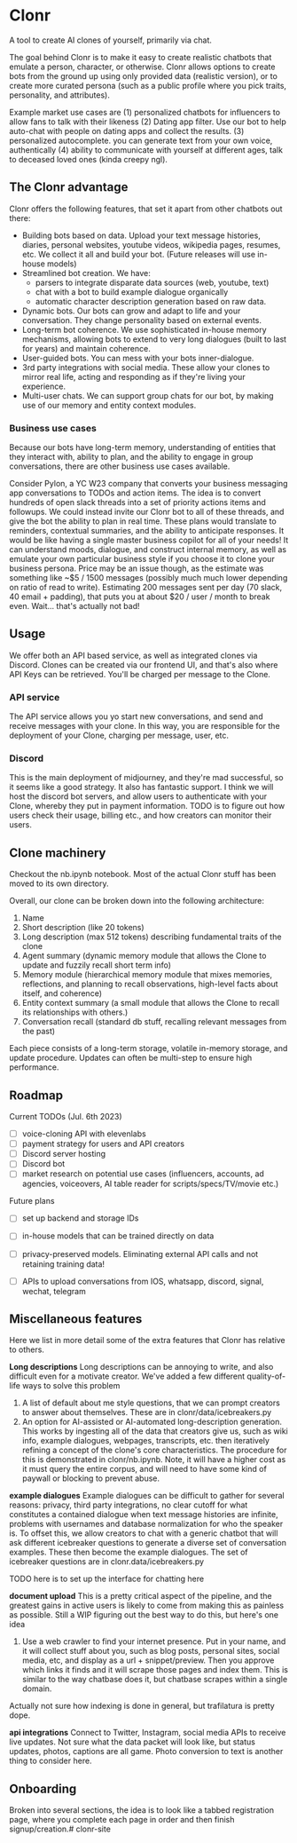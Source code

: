 # Clonr
A tool to create AI clones of yourself, primarily via chat.

The goal behind Clonr is to make it easy to create realistic chatbots that emulate a person, character, or otherwise. Clonr allows options to create bots from the ground up using only provided data (realistic version), or to create more curated persona (such as a public profile where you pick traits, personality, and attributes).

Example market use cases are (1) personalized chatbots for influencers to allow fans to talk with their likeness (2) Dating app filter. Use our bot to help auto-chat with people on dating apps and collect the results. (3) personalized autocomplete. you can generate text from your own voice, authentically (4) ability to communicate with yourself at different ages, talk to deceased loved ones (kinda creepy ngl).

## The Clonr advantage
Clonr offers the following features, that set it apart from other chatbots out there:

* Building bots based on data. Upload your text message histories, diaries, personal websites, youtube videos, wikipedia pages, resumes, etc. We collect it all and build your bot. (Future releases will use in-house models)
* Streamlined bot creation. We have:
    - parsers to integrate disparate data sources (web, youtube, text)
    - chat with a bot to build example dialogue organically
    - automatic character description generation based on raw data.
* Dynamic bots. Our bots can grow and adapt to life and your conversation. They change personality based on external events.
* Long-term bot coherence. We use sophisticated in-house memory mechanisms, allowing bots to extend to very long dialogues (built to last for years) and maintain coherence.
* User-guided bots. You can mess with your bots inner-dialogue.
* 3rd party integrations with social media. These allow your clones to mirror real life, acting and responding as if they're living your experience.
* Multi-user chats. We can support group chats for our bot, by making use of our memory and entity context modules.

### Business use cases
Because our bots have long-term memory, understanding of entities that they interact with, ability to plan, and the ability to engage in group conversations, there are other business use cases available.

Consider Pylon, a YC W23 company that converts your business messaging app conversations to TODOs and action items. The idea is to convert hundreds of open slack threads into a set of priority actions items and followups. We could instead invite our Clonr bot to all of these threads, and give the bot the ability to plan in real time. These plans would translate to reminders, contextual summaries, and the ability to anticipate responses. It would be like having a single master business copilot for all of your needs! It can understand moods, dialogue, and construct internal memory, as well as emulate your own particular business style if you choose it to clone your business persona. Price may be an issue though, as the estimate was something like ~$5 / 1500 messages (possibly much much lower depending on ratio of read to write). Estimating 200 messages sent per day (70 slack, 40 email + padding), that puts you at about $20 / user / month to break even. Wait... that's actually not bad!

## Usage

We offer both an API based service, as well as integrated clones via Discord. Clones can be created via our frontend UI, and that's also where API Keys can be retrieved. You'll be charged per message to the Clone.

### API service
The API service allows you yo start new conversations, and send and receive messages with your clone. In this way, you are responsible for the deployment of your Clone, charging per message, user, etc. 

### Discord
This is the main deployment of midjourney, and they're mad successful, so it seems like a good strategy. It also has fantastic support. I think we will host the discord bot servers, and allow users to authenticate with your Clone, whereby they put in payment information. TODO is to figure out how users check their usage, billing etc., and how creators can monitor their users.

## Clone machinery
Checkout the nb.ipynb notebook. Most of the actual Clonr stuff has been moved to its own directory.

Overall, our clone can be broken down into the following architecture:
1. Name
2. Short description (like 20 tokens)
3. Long description (max 512 tokens) describing fundamental traits of the clone
4. Agent summary (dynamic memory module that allows the Clone to update and fuzzily recall short term info)
5. Memory module (hierarchical memory module that mixes memories, reflections, and planning to recall observations, high-level facts about itself, and coherence)
6. Entity context summary (a small module that allows the Clone to recall its relationships with others.)
7. Conversation recall (standard db stuff, recalling relevant messages from the past)

Each piece consists of a long-term storage, volatile in-memory storage, and update procedure. Updates can often be multi-step to ensure high performance.

## Roadmap
Current TODOs (Jul. 6th 2023)
- [ ] voice-cloning API with elevenlabs
- [ ] payment strategy for users and API creators
- [ ] Discord server hosting
- [ ] Discord bot
- [ ] market research on potential use cases (influencers, accounts, ad agencies, voiceovers, AI table reader for scripts/specs/TV/movie etc.)

Future plans
- [ ] set up backend and storage IDs
- [ ] in-house models that can be trained directly on data
- [ ] privacy-preserved models. Eliminating external API calls and not retaining training data!
- [ ] APIs to upload conversations from IOS, whatsapp, discord, signal, wechat, telegram


## Miscellaneous features
Here we list in more detail some of the extra features that Clonr has relative to others.

__Long descriptions__
Long descriptions can be annoying to write, and also difficult even for a motivate creator. We've added a few different quality-of-life ways to solve this problem
1. A list of default about me style questions, that we can prompt creators to answer about themselves. These are in clonr/data/icebreakers.py
2. An option for AI-assisted or AI-automated long-description generation. This works by ingesting all of the data that creators give us, such as wiki info, example dialogues, webpages, transcripts, etc. then iteratively refining a concept of the clone's core characteristics. The procedure for this is demonstrated in clonr/nb.ipynb. Note, it will have a higher cost as it must query the entire corpus, and will need to have some kind of paywall or blocking to prevent abuse.

__example dialogues__
Example dialogues can be difficult to gather for several reasons: privacy, third party integrations, no clear cutoff for what constitutes a contained dialogue when text message histories are infinite, problems with usernames and database normalization for who the speaker is. To offset this, we allow creators to chat with a generic chatbot that will ask different icebreaker questions to generate a diverse set of conversation examples. These then become the example dialogues. The set of icebreaker questions are in clonr.data/icebreakers.py

TODO here is to set up the interface for chatting here

__document upload__
This is a pretty critical aspect of the pipeline, and the greatest gains in active users is likely to come from making this as painless as possible. Still a WIP figuring out the best way to do this, but here's one idea

1. Use a web crawler to find your internet presence. Put in your name, and it will collect stuff about you, such as blog posts, personal sites, social media, etc, and display as a url + snippet/preview. Then you approve which links it finds and it will scrape those pages and index them. This is similar to the way chatbase does it, but chatbase scrapes within a single domain.

Actually not sure how indexing is done in general, but trafilatura is pretty dope.

__api integrations__
Connect to Twitter, Instagram, social media APIs to receive live updates. Not sure what the data packet will look like, but status updates, photos, captions are all game. Photo conversion to text is another thing to consider here.


## Onboarding
Broken into several sections, the idea is to look like a tabbed registration page, where you complete each page in order and then finish signup/creation.# clonr-site
